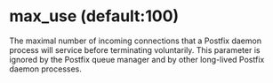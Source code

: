 # max_use (default:100) 


The maximal number of incoming connections that a Postfix daemon
process will service before terminating voluntarily.  This parameter
is ignored by the Postfix queue
manager and by other long-lived Postfix daemon processes.



